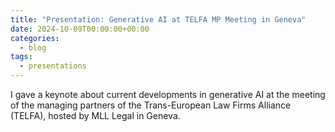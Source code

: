```yaml
---
title: "Presentation: Generative AI at TELFA MP Meeting in Geneva"
date: 2024-10-09T00:00:00+00:00
categories:
  - blog
tags:
  - presentations
---
```


I gave a keynote about current developments in generative AI at the meeting of the managing partners of the Trans-European Law Firms Alliance (TELFA), hosted by MLL Legal in Geneva.
